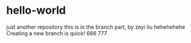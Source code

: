 # hello-world
just another repository
this is in the branch part, by zeyi liu
hehehehehe
Creating a new branch is quick!
666
777
